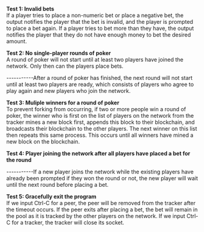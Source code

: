 **Test 1: Invalid bets**  
If a player tries to place a non-numeric bet or place a negative bet, the output notifies the player that the bet is invalid, and the player is prompted to place a bet again.  If a player tries to bet more than they have, the output notifies the player that they do not have enough money to bet the desired amount.

**Test 2: No single-player rounds of poker**  
A round of poker will not start until at least two players have joined the network.  Only then can the players place bets.

-----------After a round of poker has finished, the next round will not start until at least two players are ready, which consists of players who agree to play again and new players who join the network.

**Test 3: Muliple winners for a round of poker**  
To prevent forking from occurring, if two or more people win a round of poker, the winner who is first on the list of players on the network from the tracker mines a new block first, appends this block to their blockchain, and broadcasts their blockchain to the other players.  The next winner on this list then repeats this same process.  This occurs until all winners have mined a new block on the blockchain.

**Test 4: Player joining the network after all players have placed a bet for the round**  

-----------If a new player joins the network while the existing players have already been prompted if they won the round or not, the new player will wait until the next round before placing a bet.

**Test 5: Gracefully exit the program**  
If we input Ctrl-C for a peer, the peer will be removed from the tracker after the timeout occurs.  If the peer exits after placing a bet, the bet will remain in the pool as it is tracked by the other players on the network.
If we input Ctrl-C for a tracker, the tracker will close its socket.
